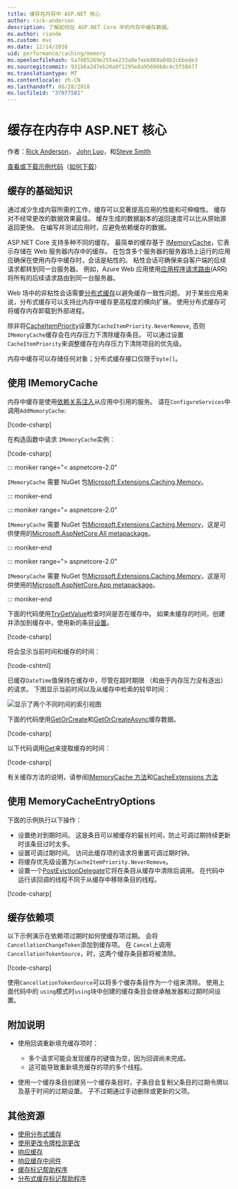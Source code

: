 ```yaml
---
title: 缓存在内存中 ASP.NET 核心
author: rick-anderson
description: 了解如何在 ASP.NET Core 中的内存中缓存数据。
ms.author: riande
ms.custom: mvc
ms.date: 12/14/2016
uid: performance/caching/memory
ms.openlocfilehash: 5a7085269e255ae233a0e7eeb860a04b2c6bede3
ms.sourcegitcommit: 931b6a2d7eb28a0f1295e8a95690b8c4c5f58477
ms.translationtype: MT
ms.contentlocale: zh-CN
ms.lasthandoff: 06/28/2018
ms.locfileid: "37077581"
---
```

# <a name="cache-in-memory-in-aspnet-core"></a>缓存在内存中 ASP.NET 核心

作者：[Rick Anderson](https://twitter.com/RickAndMSFT)， [John Luo](https://github.com/JunTaoLuo)，和[Steve Smith](https://ardalis.com/)

[查看或下载示例代码](https://github.com/aspnet/Docs/tree/master/aspnetcore/performance/caching/memory/sample)（[如何下载](xref:tutorials/index#how-to-download-a-sample)）

## <a name="caching-basics"></a>缓存的基础知识

通过减少生成内容所需的工作，缓存可以显著提高应用的性能和可伸缩性。 缓存对不经常更改的数据效果最佳。 缓存生成的数据副本的返回速度可以比从原始源返回更快。 在编写并测试应用时，应避免依赖缓存的数据。

ASP.NET Core 支持多种不同的缓存。 最简单的缓存基于 [IMemoryCache](/dotnet/api/microsoft.extensions.caching.memory.imemorycache)，它表示存储在 Web 服务器内存中的缓存。 在包含多个服务器的服务器场上运行的应用应确保在使用内存中缓存时，会话是粘性的。 粘性会话可确保来自客户端的后续请求都转到同一台服务器。 例如，Azure Web 应用使用[应用程序请求路由](https://www.iis.net/learn/extensions/planning-for-arr)(ARR) 将所有的后续请求路由到同一台服务器。

Web 场中的非粘性会话需要[分布式缓存](distributed.md)以避免缓存一致性问题。 对于某些应用来说，分布式缓存可以支持比内存中缓存更高程度的横向扩展。 使用分布式缓存可将缓存内存卸载到外部进程。

除非将[CacheItemPriority](/dotnet/api/microsoft.extensions.caching.memory.cacheitempriority)设置为`CacheItemPriority.NeverRemove`, 否则`IMemoryCache`缓存会在内存压力下清除缓存条目。 可以通过设置`CacheItemPriority`来调整缓存在内存压力下清除项目的优先级。

内存中缓存可以存储任何对象；分布式缓存接口仅限于`byte[]`。

## <a name="using-imemorycache"></a>使用 IMemoryCache

内存中缓存是使用[依赖关系注入](../../fundamentals/dependency-injection.md)从应用中引用的服务。 请在`ConfigureServices`中调用`AddMemoryCache`:

[!code-csharp[](memory/sample/WebCache/Startup.cs?highlight=9)]

在构造函数中请求 `IMemoryCache`实例：

[!code-csharp[](memory/sample/WebCache/Controllers/HomeController.cs?name=snippet_ctor)]

::: moniker range="< aspnetcore-2.0"

`IMemoryCache` 需要 NuGet 包[Microsoft.Extensions.Caching.Memory](https://www.nuget.org/packages/Microsoft.Extensions.Caching.Memory/)。

::: moniker-end

::: moniker range="= aspnetcore-2.0"

`IMemoryCache` 需要 NuGet 包[Microsoft.Extensions.Caching.Memory](https://www.nuget.org/packages/Microsoft.Extensions.Caching.Memory/)，这是可供使用的[Microsoft.AspNetCore.All metapackage](xref:fundamentals/metapackage)。

::: moniker-end

::: moniker range="> aspnetcore-2.0"

`IMemoryCache` 需要 NuGet 包[Microsoft.Extensions.Caching.Memory](https://www.nuget.org/packages/Microsoft.Extensions.Caching.Memory/)，这是可供使用的[Microsoft.AspNetCore.App metapackage](xref:fundamentals/metapackage-app)。

::: moniker-end

下面的代码使用[TryGetValue](/dotnet/api/microsoft.extensions.caching.memory.imemorycache.trygetvalue?view=aspnetcore-2.0#Microsoft_Extensions_Caching_Memory_IMemoryCache_TryGetValue_System_Object_System_Object__)检查时间是否在缓存中。 如果未缓存的时间，创建并添加到缓存中，使用新的条目[设置](/dotnet/api/microsoft.extensions.caching.memory.cacheextensions.set?view=aspnetcore-2.0#Microsoft_Extensions_Caching_Memory_CacheExtensions_Set__1_Microsoft_Extensions_Caching_Memory_IMemoryCache_System_Object___0_Microsoft_Extensions_Caching_Memory_MemoryCacheEntryOptions_)。

[!code-csharp[](memory/sample/WebCache/Controllers/HomeController.cs?name=snippet1)]

将会显示当前时间和缓存的时间：

[!code-cshtml[](memory/sample/WebCache/Views/Home/Cache.cshtml)]

已缓存`DateTime`值保持在缓存中，尽管在超时期限 （和由于内存压力没有逐出） 的请求。 下图显示当前时间以及从缓存中检索的较早时间：

![显示了两个不同时间的索引视图](memory/_static/time.png)

下面的代码使用[GetOrCreate](/dotnet/api/microsoft.extensions.caching.memory.cacheextensions#Microsoft_Extensions_Caching_Memory_CacheExtensions_GetOrCreate__1_Microsoft_Extensions_Caching_Memory_IMemoryCache_System_Object_System_Func_Microsoft_Extensions_Caching_Memory_ICacheEntry___0__)和[GetOrCreateAsync](/dotnet/api/microsoft.extensions.caching.memory.cacheextensions#Microsoft_Extensions_Caching_Memory_CacheExtensions_GetOrCreateAsync__1_Microsoft_Extensions_Caching_Memory_IMemoryCache_System_Object_System_Func_Microsoft_Extensions_Caching_Memory_ICacheEntry_System_Threading_Tasks_Task___0___)缓存数据。 

[!code-csharp[](memory/sample/WebCache/Controllers/HomeController.cs?name=snippet2&highlight=3-7,14-19)]

以下代码调用[Get](/dotnet/api/microsoft.extensions.caching.memory.cacheextensions.get#Microsoft_Extensions_Caching_Memory_CacheExtensions_Get__1_Microsoft_Extensions_Caching_Memory_IMemoryCache_System_Object_)来提取缓存的时间：

[!code-csharp[](memory/sample/WebCache/Controllers/HomeController.cs?name=snippet_gct)]

有关缓存方法的说明，请参阅[IMemoryCache 方法](/dotnet/api/microsoft.extensions.caching.memory.imemorycache)和[CacheExtensions 方法](/dotnet/api/microsoft.extensions.caching.memory.cacheextensions)

## <a name="using-memorycacheentryoptions"></a>使用 MemoryCacheEntryOptions

下面的示例执行以下操作：

- 设置绝对到期时间。 这是条目可以被缓存的最长时间，防止可调过期持续更新时该条目过时太多。
- 设置可调过期时间。 访问此缓存项的请求将重置可调过期时钟。
- 将缓存优先级设置为`CacheItemPriority.NeverRemove`。
- 设置一个[PostEvictionDelegate](/dotnet/api/microsoft.extensions.caching.memory.postevictiondelegate)它将在条目从缓存中清除后调用。 在代码中运行该回调的线程不同于从缓存中移除条目的线程。

[!code-csharp[](memory/sample/WebCache/Controllers/HomeController.cs?name=snippet_et&highlight=14-21)]

## <a name="cache-dependencies"></a>缓存依赖项

以下示例演示在依赖项过期时如何使缓存项过期。 会将 `CancellationChangeToken`添加到缓存项。 在 `Cancel`上调用 `CancellationTokenSource`，时，这两个缓存条目都将被清除。

[!code-csharp[](memory/sample/WebCache/Controllers/HomeController.cs?name=snippet_ed)]

使用`CancellationTokenSource`可以将多个缓存条目作为一个组来清除。 使用上面代码中的 `using`模式时`using`块中创建的缓存条目会继承触发器和过期时间设置。

## <a name="additional-notes"></a>附加说明

- 使用回调重新填充缓存项时：

  - 多个请求可能会发现缓存的键值为空，因为回调尚未完成。
  - 这可能导致重新填充缓存的项的多个线程。

- 使用一个缓存条目创建另一个缓存条目时，子条目会复制父条目的过期令牌以及基于时间的过期设置。 子不过期通过手动删除或更新的父项。

## <a name="additional-resources"></a>其他资源

* [使用分布式缓存](xref:performance/caching/distributed)
* [使用更改令牌检测更改](xref:fundamentals/primitives/change-tokens)
* [响应缓存](xref:performance/caching/response)
* [响应缓存中间件](xref:performance/caching/middleware)
* [缓存标记帮助程序](xref:mvc/views/tag-helpers/builtin-th/cache-tag-helper)
* [分布式缓存标记帮助程序](xref:mvc/views/tag-helpers/builtin-th/distributed-cache-tag-helper)
